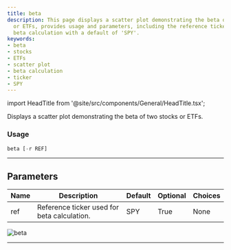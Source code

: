 ```yaml
---
title: beta
description: This page displays a scatter plot demonstrating the beta of two stocks
  or ETFs, provides usage and parameters, including the reference ticker used for
  beta calculation with a default of 'SPY'.
keywords:
- beta
- stocks
- ETFs
- scatter plot
- beta calculation
- ticker
- SPY
---
```


import HeadTitle from '@site/src/components/General/HeadTitle.tsx';

<HeadTitle title="beta - Qa - Stocks - Reference | OpenBB Terminal Docs" />

Displays a scatter plot demonstrating the beta of two stocks or ETFs.

### Usage

```python
beta [-r REF]
```

---

## Parameters

| Name | Description | Default | Optional | Choices |
| ---- | ----------- | ------- | -------- | ------- |
| ref | Reference ticker used for beta calculation. | SPY | True | None |

![beta](https://user-images.githubusercontent.com/62662248/180587175-5e548915-0d3e-44cf-bbff-3655d51e1d64.png)

---
